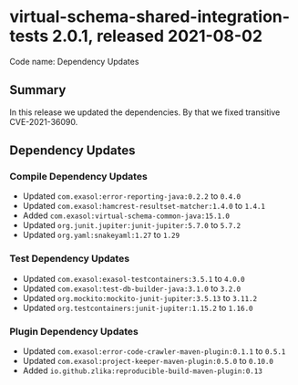 # virtual-schema-shared-integration-tests 2.0.1, released 2021-08-02
                                                                                    
Code name: Dependency Updates

## Summary

In this release we updated the dependencies. By that we fixed transitive CVE-2021-36090.

## Dependency Updates

### Compile Dependency Updates

* Updated `com.exasol:error-reporting-java:0.2.2` to `0.4.0`
* Updated `com.exasol:hamcrest-resultset-matcher:1.4.0` to `1.4.1`
* Added `com.exasol:virtual-schema-common-java:15.1.0`
* Updated `org.junit.jupiter:junit-jupiter:5.7.0` to `5.7.2`
* Updated `org.yaml:snakeyaml:1.27` to `1.29`

### Test Dependency Updates

* Updated `com.exasol:exasol-testcontainers:3.5.1` to `4.0.0`
* Updated `com.exasol:test-db-builder-java:3.1.0` to `3.2.0`
* Updated `org.mockito:mockito-junit-jupiter:3.5.13` to `3.11.2`
* Updated `org.testcontainers:junit-jupiter:1.15.2` to `1.16.0`

### Plugin Dependency Updates

* Updated `com.exasol:error-code-crawler-maven-plugin:0.1.1` to `0.5.1`
* Updated `com.exasol:project-keeper-maven-plugin:0.5.0` to `0.10.0`
* Added `io.github.zlika:reproducible-build-maven-plugin:0.13`
